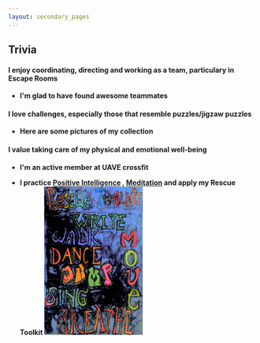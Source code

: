 ```yaml
---
layout: secondary_pages
---
```


## Trivia

#### I enjoy coordinating, directing and working as a team, particulary in Escape Rooms
- **I'm glad to have found awesome teammates**<br>
	

#### I love challenges, especially those that resemble puzzles/jigzaw puzzles
- **Here are some pictures of my collection**<br>
	
 




#### I value taking care of my physical and emotional well-being
- **I'm an active member at UAVE crossfit**<br>
 
- **I practice <a href="https://www.positiveintelligence.com/" target="_blank">Positive Intelligence</a> ,  <a href="https://www.headspace.com/meditation-101/what-is-meditation" target="_blank">Meditation</a>  and apply my Rescue Toolkit <img src="/assets/images/Rescue_toolkit_1.jpg"  class="displayed" width="200" height="300"/>**<br>
	






